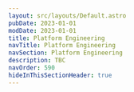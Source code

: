 ```yaml
---
layout: src/layouts/Default.astro
pubDate: 2023-01-01
modDate: 2023-01-01
title: Platform Engineering
navTitle: Platform Engineering
navSection: Platform Engineering
description: TBC
navOrder: 590
hideInThisSectionHeader: true
---
```


